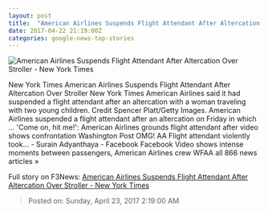 ```yaml
---
layout: post
title:  "American Airlines Suspends Flight Attendant After Altercation Over Stroller - New York Times"
date: 2017-04-22 21:19:00Z
categories: google-news-top-stories
---
```


![American Airlines Suspends Flight Attendant After Altercation Over Stroller - New York Times](https://static01.nyt.com/images/2017/04/22/us/22xp-stroller/22xp-stroller-facebookJumbo.jpg)

New York Times American Airlines Suspends Flight Attendant After Altercation Over Stroller New York Times American Airlines said it had suspended a flight attendant after an altercation with a woman traveling with two young children. Credit Spencer Platt/Getty Images. American Airlines suspended a flight attendant after an altercation on Friday in which ... 'Come on, hit me!': American Airlines grounds flight attendant after video shows confrontation Washington Post OMG! AA Flight attendant violently took... - Surain Adyanthaya - Facebook Facebook Video shows intense moments between passengers, American Airlines crew WFAA all 866 news articles »


Full story on F3News: [American Airlines Suspends Flight Attendant After Altercation Over Stroller - New York Times](http://www.f3nws.com/n/UDaqeB)

> Posted on: Sunday, April 23, 2017 2:19:00 AM
